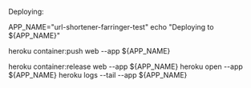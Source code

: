 Deploying: 



APP_NAME="url-shortener-farringer-test"
echo "Deploying to ${APP_NAME}"

heroku container:push web --app ${APP_NAME}

heroku container:release web --app ${APP_NAME}
heroku open --app ${APP_NAME}
heroku logs --tail --app ${APP_NAME}